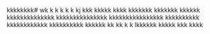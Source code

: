 kkkkkkkk# wk
k
k
k
k
k
kj
kkk
kkkkk
kkkk
kkkkkkk
kkkkkkk
kkkkkk
kkkkkkkkkkkkkk
kkkkkkkkkkkkkkk
kkkkkkkkkkkkkkkk
kkkkkkkkkk
kkkkkkkkkkkk
kkkkkkkkkk
kkkkkk
kk
kk
k
k
lkkkkkk
kkkkk
kkk
kkkk
